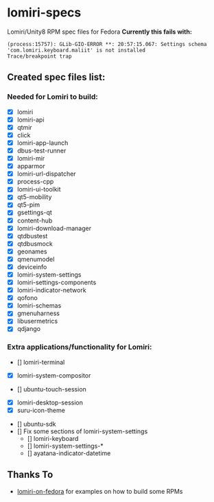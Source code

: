 # lomiri-specs
Lomiri/Unity8 RPM spec files for Fedora
**Currently this fails with:**
```
(process:15757): GLib-GIO-ERROR **: 20:57:15.067: Settings schema 'com.lomiri.keyboard.maliit' is not installed
Trace/breakpoint trap
```

## Created spec files list:
### Needed for Lomiri to build:
* [X] lomiri
* [X] lomiri-api
* [X] qtmir
* [X] click
* [X] lomiri-app-launch
* [X] dbus-test-runner
* [X] lomiri-mir
* [X] apparmor
* [X] lomiri-url-dispatcher
* [X] process-cpp
* [X] lomiri-ui-toolkit
* [X] qt5-mobility
* [X] qt5-pim
* [X] gsettings-qt
* [X] content-hub
* [X] lomiri-download-manager
* [X] qtdbustest
* [X] qtdbusmock
* [X] geonames
* [X] qmenumodel
* [X] deviceinfo
* [X] lomiri-system-settings
* [X] lomiri-settings-components
* [X] lomiri-indicator-network
* [X] qofono
* [X] lomiri-schemas
* [X] gmenuharness
* [X] libusermetrics
* [X] qdjango

### Extra applications/functionality for Lomiri:
* [] lomiri-terminal
* [X] lomiri-system-compositor
* [] ubuntu-touch-session
* [X] lomiri-desktop-session
* [X] suru-icon-theme
* [] ubuntu-sdk
* [] Fix some sections of lomiri-system-settings
	* [] lomiri-keyboard
	* [] lomiri-system-settings-*
	* [] ayatana-indicator-datetime

## Thanks To
* [lomiri-on-fedora](https://gitlab.com/erlend.io/lomiri-on-fedora) for examples on how to build some RPMs